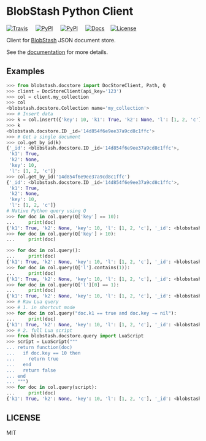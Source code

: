 # BlobStash Python Client

[![Travis](https://img.shields.io/travis/tsileo/blobstash-python-docstore.svg?maxAge=2592000)](https://travis-ci.org/tsileo/blobstash-python)
&nbsp; &nbsp; [![PyPI](https://img.shields.io/pypi/v/blobstash-docstore.svg)](https://pypi.python.org/pypi/blobstash)
&nbsp; &nbsp; [![PyPI](https://img.shields.io/pypi/pyversions/blobstash-docstore.svg)](https://pypi.python.org/pypi/blobstash)
&nbsp; &nbsp; [![Docs](https://img.shields.io/badge/docs-latest-brightgreen.svg)](https://blobstash-python-docstore.a4.io/)
&nbsp; &nbsp;[![License](http://img.shields.io/badge/license-MIT-red.svg?style=flat)](https://raw.githubusercontent.com/tsileo/blobstash-python/master/LICENSE)

Client for [BlobStash](https://github.com/tsileo/blobstash) JSON document store.

See the [documentation](https://blobstash-python-docstore.a4.io/) for more details.

## Examples

```python
>>> from blobstash.docstore import DocStoreClient, Path, Q
>>> client = DocStoreClient(api_key='123')
>>> col = client.my_collection
>>> col
<blobstash.docstore.Collection name='my_collection'>
>>> # Insert data
>>> k = col.insert({'key': 10, 'k1': True, 'k2': None, 'l': [1, 2, 'c']})
>>> k
<blobstash.docstore.ID _id='14d854f6e9ee37a9cd8c1ffc'>
>>> # Get a single document
>>> col.get_by_id(k)
{'_id': <blobstash.docstore.ID _id='14d854f6e9ee37a9cd8c1ffc'>,
 'k1': True,
 'k2': None,
 'key': 10,
 'l': [1, 2, 'c']}
>>> col.get_by_id('14d854f6e9ee37a9cd8c1ffc')
{'_id': <blobstash.docstore.ID _id='14d854f6e9ee37a9cd8c1ffc'>,
 'k1': True,
 'k2': None,
 'key': 10,
 'l': [1, 2, 'c']}
# Native Python query using Q
>>> for doc in col.query(Q['key'] == 10):
...     print(doc)
{'k1': True, 'k2': None, 'key': 10, 'l': [1, 2, 'c'], '_id': <blobstash.docstore.ID _id='14d854f6e9ee37a9cd8c1ffc'>}
>>> for doc in col.query(Q['key'] > 10):
...     print(doc)

>>> for doc in col.query():
...     print(doc)
{'k1': True, 'k2': None, 'key': 10, 'l': [1, 2, 'c'], '_id': <blobstash.docstore.ID _id='14d854f6e9ee37a9cd8c1ffc'>}
>>> for doc in col.query(Q['l'].contains(1)):
...     print(doc)
{'k1': True, 'k2': None, 'key': 10, 'l': [1, 2, 'c'], '_id': <blobstash.docstore.ID _id='14d854f6e9ee37a9cd8c1ffc'>}
>>> for doc in col.query(Q['l'][0] == 1):
...     print(doc)
{'k1': True, 'k2': None, 'key': 10, 'l': [1, 2, 'c'], '_id': <blobstash.docstore.ID _id='14d854f6e9ee37a9cd8c1ffc'>}
>>> # Raw Lua query
>>> # 1. in shortcut mode
>>> for doc in col.query("doc.k1 == true and doc.key ~= nil"):
...     print(doc)
{'k1': True, 'k2': None, 'key': 10, 'l': [1, 2, 'c'], '_id': <blobstash.docstore.ID _id='14d854f6e9ee37a9cd8c1ffc'>}
>>> # 2. full Lua script
>>> from blobstash.docstore.query import LuaScript
>>> script = LuaScript("""
... return function(doc)
...   if doc.key == 10 then
...     return true
...   end
...   return false
... end
... """)
>>> for doc in col.query(script):
...     print(doc)
{'k1': True, 'k2': None, 'key': 10, 'l': [1, 2, 'c'], '_id': <blobstash.docstore.ID _id='14d854f6e9ee37a9cd8c1ffc'>}
```

## LICENSE

MIT
